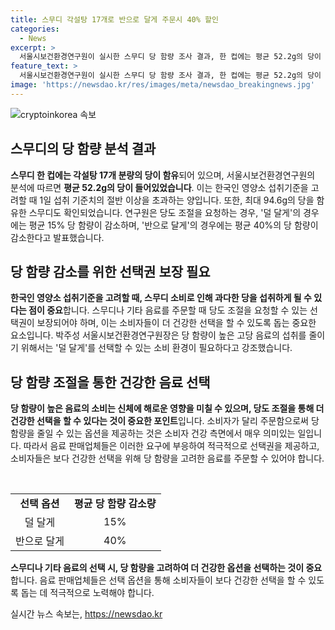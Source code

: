 ```yaml
---
title: 스무디 각설탕 17개로 반으로 달게 주문시 40% 할인
categories:
  - News
excerpt: >
  서울시보건환경연구원이 실시한 스무디 당 함량 조사 결과, 한 컵에는 평균 52.2g의 당이 함유되어 있음을 밝혔습니다. 이는 한국인의 영양소 섭취기준을 고려할 때 하루 섭취 기준치의 절반 이상에 해당합니다. 특히, 최대 당 함량은 94.6g에 달해, 소비자들은 당도 조절을 통해 당 함량을 줄일 수 있음을 확인했습니다. 이에 박주성 서울시보건환경연구원장은 불필요한 당 섭취를 줄이기 위해 덜 단 맛을 선택할 수 있는 소비 환경이 필요하다고 강조했습니다.
feature_text: >
  서울시보건환경연구원이 실시한 스무디 당 함량 조사 결과, 한 컵에는 평균 52.2g의 당이 함유되어 있음을 밝혔습니다. 이는 한국인의 영양소 섭취기준을 고려할 때 하루 섭취 기준치의 절반 이상에 해당합니다. 특히, 최대 당 함량은 94.6g에 달해, 소비자들은 당도 조절을 통해 당 함량을 줄일 수 있음을 확인했습니다. 이에 박주성 서울시보건환경연구원장은 불필요한 당 섭취를 줄이기 위해 덜 단 맛을 선택할 수 있는 소비 환경이 필요하다고 강조했습니다.
image: 'https://newsdao.kr/res/images/meta/newsdao_breakingnews.jpg'
---
```


<p><img src="https://newsdao.kr/res/images/meta/newsdao_breakingnews.jpg" alt="cryptoinkorea 속보" /></p>

<h2 data-ke-size="size26">스무디의 당 함량 분석 결과</h2>

<p><b>스무디 한 컵에는 각설탕 17개 분량의 당이 함유</b>되어 있으며, 서울시보건환경연구원의 분석에 따르면 <b>평균 52.2g의 당이 들어있었습니다</b>. 이는 한국인 영양소 섭취기준을 고려할 때 1일 섭취 기준치의 절반 이상을 초과하는 양입니다. 또한, 최대 94.6g의 당을 함유한 스무디도 확인되었습니다. 연구원은 당도 조절을 요청하는 경우, '덜 달게'의 경우에는 평균 15% 당 함량이 감소하며, '반으로 달게'의 경우에는 평균 40%의 당 함량이 감소한다고 발표했습니다.</p>

<h2 data-ke-size="size26">당 함량 감소를 위한 선택권 보장 필요</h2>

<p><b>한국인 영양소 섭취기준을 고려할 때, 스무디 소비로 인해 과다한 당을 섭취하게 될 수 있다는 점이 중요</b>합니다. 스무디나 기타 음료를 주문할 때 당도 조절을 요청할 수 있는 선택권이 보장되어야 하며, 이는 소비자들이 더 건강한 선택을 할 수 있도록 돕는 중요한 요소입니다. 박주성 서울시보건환경연구원장은 당 함량이 높은 고당 음료의 섭취를 줄이기 위해서는 '덜 달게'를 선택할 수 있는 소비 환경이 필요하다고 강조했습니다.</p>

<h2 data-ke-size="size26">당 함량 조절을 통한 건강한 음료 선택</h2>

<p><b>당 함량이 높은 음료의 소비는 신체에 해로운 영향을 미칠 수 있으며, 당도 조절을 통해 더 건강한 선택을 할 수 있다는 것이 중요한 포인트</b>입니다. 소비자가 달리 주문함으로써 당 함량을 줄일 수 있는 옵션을 제공하는 것은 소비자 건강 측면에서 매우 의미있는 일입니다. 따라서 음료 판매업체들은 이러한 요구에 부응하여 적극적으로 선택권을 제공하고, 소비자들은 보다 건강한 선택을 위해 당 함량을 고려한 음료를 주문할 수 있어야 합니다.</p>

<p data-ke-size="size16">&nbsp;</p>

<table>
    <tbody>
        <tr>
            <td style="text-align: center; height: 17px;"><b>선택 옵션</b></td>
            <td style="text-align: center; height: 17px;"><b>평균 당 함량 감소량</b></td>
        </tr>
        <tr>
            <td style="text-align: center; height: 17px;">덜 달게</td>
            <td style="text-align: center; height: 17px;">15%</td>
        </tr>
        <tr>
            <td style="text-align: center; height: 17px;">반으로 달게</td>
            <td style="text-align: center; height: 17px;">40%</td>
        </tr>
    </tbody>
</table>

<p><b>스무디나 기타 음료의 선택 시, 당 함량을 고려하여 더 건강한 옵션을 선택하는 것이 중요</b>합니다. 음료 판매업체들은 선택 옵션을 통해 소비자들이 보다 건강한 선택을 할 수 있도록 돕는 데 적극적으로 노력해야 합니다.</p>
실시간 뉴스 속보는, <a href="https://newsdao.kr" rel="dofollow">https://newsdao.kr</a>


